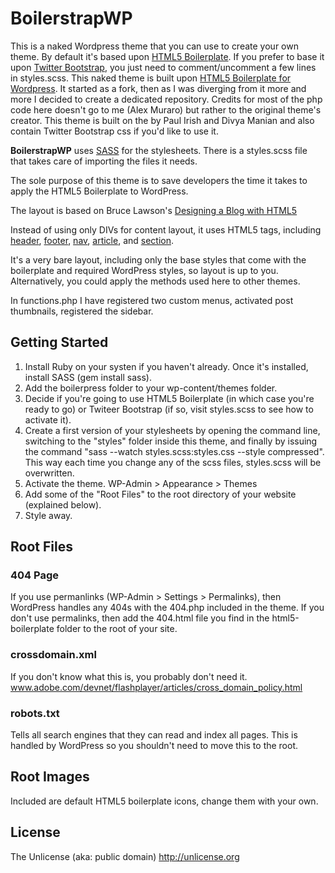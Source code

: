 BoilerstrapWP
===============================

This is a naked Wordpress theme that you can use to create your own theme. By default it's based upon [HTML5 Boilerplate](http://html5boilerplate.com/). If you prefer to base it upon [Twitter Bootstrap](http://twitter.github.com/bootstrap/), you just need to comment/uncomment a few lines in styles.scss.
This naked theme is built upon [HTML5 Boilerplate for Wordpress](https://github.com/zencoder/html5-boilerplate-for-wordpress). It started as a fork, then as I was diverging from it more and more I decided to create a dedicated repository. Credits for most of the php code here doesn't go to me (Alex Muraro) but rather to the original theme's creator. This theme is built on the  by Paul Irish and Divya Manian and also contain Twitter Bootstrap css if you'd like to use it.

**BoilerstrapWP** uses [SASS](http://sass-lang.com/) for the stylesheets. There is a styles.scss file that takes care of importing the files it needs.

The sole purpose of this theme is to save developers the time it takes to apply the HTML5 Boilerplate to WordPress.

The layout is based on Bruce Lawson's [Designing a Blog with HTML5](http://html5doctor.com/designing-a-blog-with-html5/)

Instead of using only DIVs for content layout, it uses HTML5 tags, including [header](http://html5doctor.com/the-header-element/), 
[footer](http://www.w3schools.com/html5/tag_footer.asp), 
[nav](http://www.w3schools.com/html5/tag_nav.asp), 
[article](http://www.w3schools.com/html5/tag_article.asp), 
and [section](http://html5doctor.com/the-section-element/).

It's a very bare layout, including only the base styles that come with the boilerplate and required WordPress styles, so layout is up to you. Alternatively, you could apply the methods used here to other themes.

In functions.php I have registered two custom menus, activated post thumbnails, registered the sidebar.

Getting Started
---------------
1. Install Ruby on your systen if you haven't already. Once it's installed, install SASS (gem install sass).
2. Add the boilerpress folder to your wp-content/themes folder.
3. Decide if you're going to use HTML5 Boilerplate (in which case you're ready to go) or Twiteer Bootstrap (if so, visit styles.scss to see how to activate it).
3. Create a first version of your stylesheets by opening the command line, switching to the "styles" folder inside this theme, and finally by issuing the command "sass --watch styles.scss:styles.css --style compressed". This way each time you change any of the scss files, styles.scss will be overwritten.
4. Activate the theme. WP-Admin > Appearance > Themes
5. Add some of the "Root Files" to the root directory of your website (explained below).
6. Style away.

Root Files
----------

### 404 Page
If you use permanlinks (WP-Admin > Settings > Permalinks), then WordPress handles any 404s with the 404.php included in the theme. If you don't use permalinks, then add the 404.html file you find in the html5-boilerplate folder to the root of your site.

### crossdomain.xml
If you don't know what this is, you probably don't need it.
www.adobe.com/devnet/flashplayer/articles/cross_domain_policy.html

### robots.txt
Tells all search engines that they can read and index all pages. This is handled by WordPress so you shouldn't need to move this to the root.

Root Images
-----------
Included are default HTML5 boilerplate icons, change them with your own.

License
-------

The Unlicense (aka: public domain) http://unlicense.org
